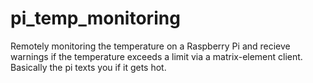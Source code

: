 # pi_temp_monitoring
Remotely monitoring the temperature on a Raspberry Pi and recieve warnings if the temperature exceeds a limit via a matrix-element client. Basically the pi texts you if it gets hot.

